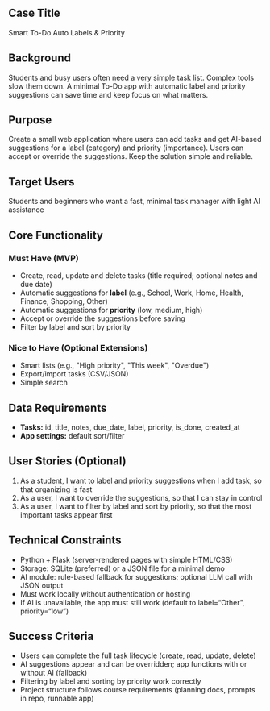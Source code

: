 ## Case Title
Smart To-Do Auto Labels & Priority

## Background
Students and busy users often need a very simple task list. Complex tools slow them down. A minimal To-Do app with automatic label and priority suggestions can save time and keep focus on what matters.

## Purpose
Create a small web application where users can add tasks and get AI-based suggestions for a label (category) and priority (importance). Users can accept or override the suggestions. Keep the solution simple and reliable.

## Target Users
Students and beginners who want a fast, minimal task manager with light AI assistance

## Core Functionality

### Must Have (MVP)
- Create, read, update and delete tasks (title required; optional notes and due date)
- Automatic suggestions for **label** (e.g., School, Work, Home, Health, Finance, Shopping, Other)
- Automatic suggestions for **priority** (low, medium, high)
- Accept or override the suggestions before saving
- Filter by label and sort by priority

### Nice to Have (Optional Extensions)
- Smart lists (e.g., "High priority", "This week", "Overdue")
- Export/import tasks (CSV/JSON)
- Simple search

## Data Requirements

- **Tasks:** id, title, notes, due_date, label, priority, is_done, created_at
- **App settings:** default sort/filter

## User Stories (Optional)

1. As a student, I want to label and priority suggestions when I add task, so that organizing is fast
2. As a user, I want to override the suggestions, so that I can stay in control
3. As a user, I want to filter by label and sort by priority, so that the most important tasks appear first

## Technical Constraints

- Python + Flask (server-rendered pages with simple HTML/CSS)
- Storage: SQLite (preferred) or a JSON file for a minimal demo
- AI module: rule-based fallback for suggestions; optional LLM call with JSON output
- Must work locally without authentication or hosting
- If AI is unavailable, the app must still work (default to label=“Other”, priority=“low”)

## Success Criteria

- Users can complete the full task lifecycle (create, read, update, delete)
- AI suggestions appear and can be overridden; app functions with or without AI (fallback)
- Filtering by label and sorting by priority work correctly
- Project structure follows course requirements (planning docs, prompts in repo, runnable app)

